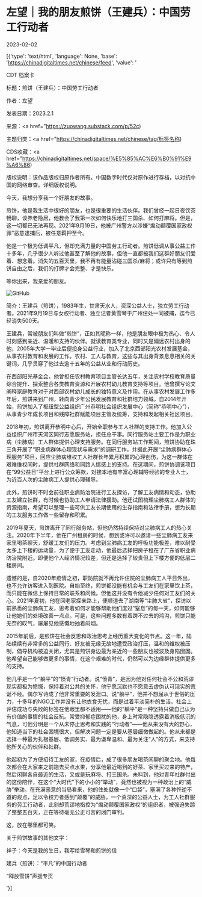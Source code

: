 # 左望｜我的朋友煎饼（王建兵）：中国劳工行动者

2023-02-02

[{'type': 'text/html', 'language': None, 'base': 'https://chinadigitaltimes.net/chinese/feed', 'value': '

CDT 档案卡

标题：煎饼（王建兵）：中国劳工行动者

作者：左望

发表日期：2023.2.1

来源：<a href="https://zuowang.substack.com/p/52c)

主题归类：<a href="https://chinadigitaltimes.net/chinese/tag/标签名称)

CDS收藏：<a href="https://chinadigitaltimes.net/space/%E5%85%AC%E6%B0%91%E9%A6%86)

版权说明：该作品版权归原作者所有。中国数字时代仅对原作进行存档，以对抗中国的网络审查。详细版权说明。





今天，我想分享我一个好朋友的故事。

煎饼，他是我生活中很好的朋友，也是很重要的生活伙伴。我们曾经一起日夜饮茶畅聊，谈养老隐居，他教会了我第一次如何快乐地打三国杀、如何打麻将。但是，这一切都已无法再现。2021年9月19日，他被广州警方以涉嫌“煽动颠覆国家政权罪”恶意逮捕后，被任意羁押至今。

他是一个极为低调平凡，但却充满力量的中国劳工行动者。煎饼低调从事公益工作十多年，几乎很少人听过他甚至了解他的故事，但他一直都被我们这群好朋友们爱着、想念着。消失的五百天里，我不再有能量沾碰三国杀/麻将；或许只有等到煎饼自由之后，我们的打牌才会完整、才是快乐。

等你出来，我亲爱的朋友。

![GitHub](https://chinadigitaltimes.net/chinese/files/2023/02/image-1675335821697.png)



简介：王建兵（煎饼），1983年生，甘肃天水人，资深公益人士，独立劳工行动者。2021年9月19日与女权行动者、独立记者黄雪琴于广州住处一同被捕，迄今已经消失500天。



王建兵，常被朋友们叫做“煎饼”，正如其昵称一样，他是朋友眼中极为热心、令人时刻感到亲近、温暖和支持的伙伴。就读教育类专业，同时又是偏远农村出身的他，2005年大学一毕业后便投身公益行业，加入了北京西部阳光农村发展基金，从事农村教育和发展的工作。农村、工人与教育，这些与其出身背景息息相关的关键词，几乎贯穿了他过去逾十五年的公益从业和行动历史。

在西部阳光基金会，他曾担任农村教育项目主管长达五年，关注农村学校教育质量综合提升、探索整合各类教育资源和开展农村幼儿教育支持等项目。他曾撰写论文阐释家庭教育对于对西部农村幼儿成长的独特意义及作用。在从事农村发展工作多年后，煎饼来到广州，转向青少年公民发展教育和社群培力领域。自2014年开始，煎饼加入了枢纽型公益组织广州恭明社会组织发展中心（简称“恭明中心”），从事青少年成长项目和残障社群赋能项目主管及统筹，支持和发起相关社区项目。

2018年初，煎饼离开恭明中心后，开始全职参与工人社群的支持工作。他加入公益组织广州市天河区同行志愿服务站，担任总干事。同行服务站主要工作是为职业病（尘肺病）工人群体提供心理支持服务。在同行服务站工作期间，煎饼协助在珠三角开展了“职业病群体心理现状与需求”的调研工作，并据此开展“尘肺病群体心理服务”项目，回应尘肺病维权工人社群长年累月积累的心理创伤，为这一群体在艰难维权同时，提供社群网络和同路人情感上的支持。在这期间，煎饼协调该项目在“99公益日”平台上进行公众筹款，对接本地有丰富心理辅导经验的专业人士，为近百人次的尘肺病工人提供心理辅导。

此外，煎饼时不时会前往职业病防治院进行工友探访，了解工友病情和动态，协助工友建立社群，有时候也协助工人申请法律援助。他还试图梳理尘肺病工人群体的资源指南，希望可以整理一些可供工友长期使用的生存指南和法律手册，想为长期的工友服务工作做一些留存和积累。

2019年夏天，煎饼离开了同行服务站，但他仍然持续保持对尘肺病工人的热心关注。2020年下半年，他在广州租房的时候，想到或许可以邀请一些尘肺病工友来家里喝茶聊天，舒缓工友们的压力。考虑到尘肺病工友的呼吸功能极差，难以耐受太多上下楼的运动量，为了便于工友走动，他最后选择把房子租在了广东省职业病防治院附近。即便他个人经济情况较差，但还是选择了较贵但上下楼方便的低层二楼房间。

遗憾的是，自2020年疫情之初，职防院就不再允许住院的尘肺病工人平日外出，也不允许访客进入到医院。自始至终，煎饼都没能有机会与工友们在家里饮上茶，而只能在微信上保持日常的联系和问候。但他这并没有令他减少任何对工友们的关心。2021年夏初，他在回老家探亲路上，便顺道去了湖南等“尘肺大省”，探访以前熟悉的尘肺病工友，思考着如何才能够帮助他们度过“窒息”的每一天，如何能够让他她们的处境改善一点点。可是，这些问题多数有着跨不过去的鸿沟，煎饼只能无奈的叹气，屡屡见他感慨地抽着闷烟。

2015年前后，是煎饼在社会反思和政治思考上经历重大变化的节点。这一年，陆陆续续有非常多的公益同行、好友被无缘无故地遭受政治打压，温和的维权被压制，倡导机构被迫关闭，尤其是煎饼身边最为亲近的一些朋友也被波及身陷囹圄。他希望自己能够做更多的事情，在这个艰难的时代，仍然可以为边缘群体提供更多的支持。

他几乎是一个“躺平”的“愤青”行动者。说“愤青”，是因为他对任何社会不公和荒谬现实都极为愤慨，保持着对公共的关怀，他宁愿沉默也不愿意去虚伪认可现实的荒诞不经。偶尔写诗成了他非常重要的发泄口。说“躺平”，他并不想屈从于世俗的压力，十多年的NGO工作并没有让他衣食无忧，而是过着平淡简朴的生活。社会上评估成功与失败的标签在他眼里都不适用——他的“躺平”是一种坚持只做自己认为有价值的事情的社会反抗。常受抑郁症困扰的他，身上时常隐隐透露着消极低沉的气息，可他分明是一个从未停止思考和实践的“行动者”——他从来没有大的野心，他知道当下的社会困境很大，但解决问题一定是要从基层细微做起的。他从来都是选择一种最为扎根基层、低调务实、最为谦卑温和、最为关注“人”的方式，来支持他所关心的伙伴和社群。

他起初为了方便招待工友的家，在疫情后，成了很多朋友喝茶闲聊的聚会地。他每次都会在大家来之前跑去买点水果，分享他最近喝到的好茶、家里买过来的特产，然后闲聊各自最近的生活，又或是玩麻将、打三国杀。未料到，他对青年社群付出的这份陪伴，在这个“大时代”下的小小的“举动”，竟然也被视为一种政治上的“威胁”举动。在充满恶意的当局看来，他的住处就像一个“口袋”，塞满了各种忤逆不道的观点，足以令权力者感到“颠覆”的威胁。一个资深的公益人士，为工人社群服务的劳工行动者，此刻却荒谬地指控为“煽动颠覆国家政权”的组织者，被强迫失踪了整整五百天，正在等待毫无公正可言的闭门审判。

这，放在哪里都可笑。

关于煎饼故事的其他文字：



祥子：今天是我的生日，我写给雪琴和煎饼的信

建兵（煎饼）：“平凡”的中国行动者

“释放雪饼”声援专页

'}]